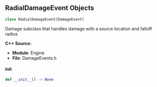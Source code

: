 ## RadialDamageEvent Objects

```python
class RadialDamageEvent(DamageEvent)
```

Damage subclass that handles damage with a source location and falloff radius

**C++ Source:**

- **Module**: Engine
- **File**: DamageEvents.h

<a id="unreal.RadialDamageEvent.__init__"></a>

#### __init__

```python
def __init__() -> None
```

<a id="unreal.FontFacePlatformRasterizationOverrides"></a>